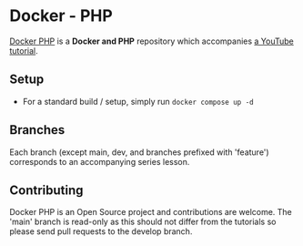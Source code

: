 # Docker - PHP

[Docker PHP][1] is a **Docker and PHP** repository which accompanies [a YouTube tutorial][2].

Setup
------------

* For a standard build / setup, simply run
```docker compose up -d ```


Branches
-------------

Each branch (except main, dev, and branches prefixed with 'feature') corresponds to an accompanying series lesson.   

Contributing
------------

Docker PHP is an Open Source project and contributions are welcome. The 'main' branch is read-only as this should not differ from the tutorials so please send pull requests to the develop branch.

[1]: https://github.com/GaryClarke/docker-php
[2]: https://youtu.be/qv-P_rPFw4c
